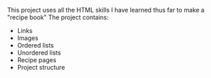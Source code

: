 This project uses all the HTML skills I have learned thus far to make a "recipe book"
The project contains:
- Links
- Images
- Ordered lists
- Unordered lists
- Recipe pages
- Project structure